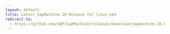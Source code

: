 ```yaml
---
layout: default
title: Latest SapMachine 20 Release for linux-x64
redirect_to:
  - https://github.com/SAP/SapMachine/releases/download/sapmachine-20.0.1/sapmachine-jdk-20.0.1_linux-x64_bin.tar.gz
---
```

